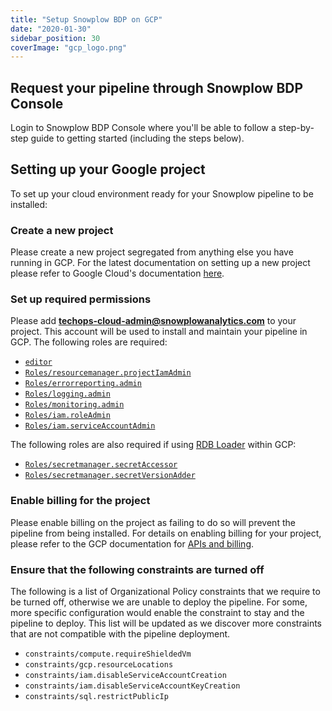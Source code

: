 ```yaml
---
title: "Setup Snowplow BDP on GCP"
date: "2020-01-30"
sidebar_position: 30
coverImage: "gcp_logo.png"
---
```


## Request your pipeline through Snowplow BDP Console

Login to Snowplow BDP Console where you'll be able to follow a step-by-step guide to getting started (including the steps below).

## Setting up your Google project

To set up your cloud environment ready for your Snowplow pipeline to be installed:

### Create a new project

Please create a new project segregated from anything else you have running in GCP. For the latest documentation on setting up a new project please refer to Google Cloud's documentation [here](https://cloud.google.com/resource-manager/docs/creating-managing-projects).

### Set up required permissions

Please add **techops-cloud-admin@snowplowanalytics.com** to your project. This account will be used to install and maintain your pipeline in GCP. The following roles are required:

- [`editor`](https://cloud.google.com/iam/docs/roles-overview#basic-definitions)
- [`Roles/resourcemanager.projectIamAdmin`](https://cloud.google.com/iam/docs/understanding-roles#resourcemanager.projectIamAdmin)
- [`Roles/errorreporting.admin`](https://cloud.google.com/iam/docs/understanding-roles#errorreporting.admin)
- [`Roles/logging.admin`](https://cloud.google.com/iam/docs/understanding-roles#logging.admin)
- [`Roles/monitoring.admin`](https://cloud.google.com/iam/docs/understanding-roles#monitoring.admin)
- [`Roles/iam.roleAdmin`](https://cloud.google.com/iam/docs/understanding-roles#iam.roleAdmin)
- [`Roles/iam.serviceAccountAdmin`](https://cloud.google.com/iam/docs/understanding-roles#iam.serviceAccountAdmin)

The following roles are also required if using [RDB Loader](/docs/api-reference/loaders-storage-targets/snowplow-rdb-loader/index.md) within GCP:

- [`Roles/secretmanager.secretAccessor`](https://cloud.google.com/iam/docs/understanding-roles#secretmanager.secretAccessor)
- [`Roles/secretmanager.secretVersionAdder`](https://cloud.google.com/iam/docs/understanding-roles#secretmanager.secretVersionAdder)

### Enable billing for the project

Please enable billing on the project as failing to do so will prevent the pipeline from being installed. For details on enabling billing for your project, please refer to the GCP documentation for [APIs and billing](https://support.google.com/googleapi/answer/6158867).

### Ensure that the following constraints are turned off

The following is a list of Organizational Policy constraints that we require to be turned off, otherwise we are unable to deploy the pipeline.  For some, more specific configuration would enable the constraint to stay and the pipeline to deploy. This list will be updated as we discover more constraints that are not compatible with the pipeline deployment.

- `constraints/compute.requireShieldedVm`
- `constraints/gcp.resourceLocations`
- `constraints/iam.disableServiceAccountCreation`
- `constraints/iam.disableServiceAccountKeyCreation`
- `constraints/sql.restrictPublicIp`
